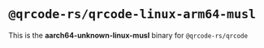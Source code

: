 # `@qrcode-rs/qrcode-linux-arm64-musl`

This is the **aarch64-unknown-linux-musl** binary for `@qrcode-rs/qrcode`

